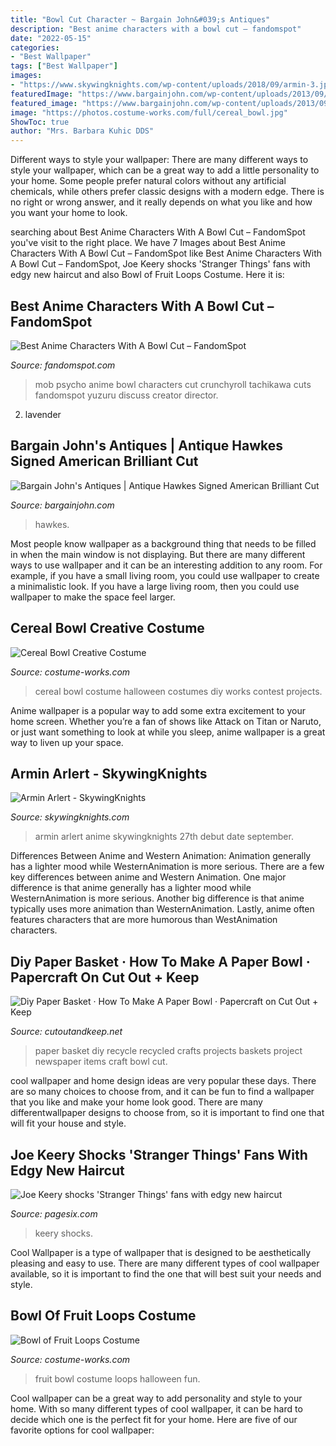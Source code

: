 ```yaml
---
title: "Bowl Cut Character ~ Bargain John&#039;s Antiques"
description: "Best anime characters with a bowl cut – fandomspot"
date: "2022-05-15"
categories:
- "Best Wallpaper"
tags: ["Best Wallpaper"]
images:
- "https://www.skywingknights.com/wp-content/uploads/2018/09/armin-3.jpg"
featuredImage: "https://www.bargainjohn.com/wp-content/uploads/2013/09/G894CBowl.jpg"
featured_image: "https://www.bargainjohn.com/wp-content/uploads/2013/09/G894CBowl.jpg"
image: "https://photos.costume-works.com/full/cereal_bowl.jpg"
ShowToc: true
author: "Mrs. Barbara Kuhic DDS"
---
```



Different ways to style your wallpaper:
There are many different ways to style your wallpaper, which can be a great way to add a little personality to your home. Some people prefer natural colors without any artificial chemicals, while others prefer classic designs with a modern edge. There is no right or wrong answer, and it really depends on what you like and how you want your home to look.

	

		
searching about Best Anime Characters With A Bowl Cut – FandomSpot you've visit to the right place. We have 7 Images about Best Anime Characters With A Bowl Cut – FandomSpot like Best Anime Characters With A Bowl Cut – FandomSpot, Joe Keery shocks &#039;Stranger Things&#039; fans with edgy new haircut and also Bowl of Fruit Loops Costume. Here it is:
		
    
## Best Anime Characters With A Bowl Cut – FandomSpot

<img loading=lazy src="https://static.fandomspot.com/images/08/8121/02-mob-from-mob-psycho-100-bowl-cut.jpg" onerror="this.onerror=null;this.src='https://tse3.mm.bing.net/th?id=OIP.iUVJ6MEyTgQr5l_kwI1vlAHaEK&amp;pid=15.1';" alt="Best Anime Characters With A Bowl Cut – FandomSpot">

_Source: fandomspot.com_

>mob psycho anime bowl characters cut crunchyroll tachikawa cuts fandomspot yuzuru discuss creator director. 

	

2. lavender 

    
## Bargain John&#039;s Antiques | Antique Hawkes Signed American Brilliant Cut

<img loading=lazy src="https://www.bargainjohn.com/wp-content/uploads/2013/09/G894CBowl.jpg" onerror="this.onerror=null;this.src='https://tse4.mm.bing.net/th?id=OIP.nNgaLfe3BjhTjl2NWMVtSwHaH6&amp;pid=15.1';" alt="Bargain John&#039;s Antiques | Antique Hawkes Signed American Brilliant Cut">

_Source: bargainjohn.com_

>hawkes. 

	

Most people know wallpaper as a background thing that needs to be filled in when the main window is not displaying. But there are many different ways to use wallpaper and it can be an interesting addition to any room. For example, if you have a small living room, you could use wallpaper to create a minimalistic look. If you have a large living room, then you could use wallpaper to make the space feel larger.

    
## Cereal Bowl Creative Costume

<img loading=lazy src="https://photos.costume-works.com/full/cereal_bowl.jpg" onerror="this.onerror=null;this.src='https://tse3.mm.bing.net/th?id=OIP.SbwR9l4HuRP4fGLf_T9QuQHaLI&amp;pid=15.1';" alt="Cereal Bowl Creative Costume">

_Source: costume-works.com_

>cereal bowl costume halloween costumes diy works contest projects. 

	

Anime wallpaper is a popular way to add some extra excitement to your home screen. Whether you’re a fan of shows like Attack on Titan or Naruto, or just want something to look at while you sleep, anime wallpaper is a great way to liven up your space.

    
## Armin Arlert - SkywingKnights

<img loading=lazy src="https://www.skywingknights.com/wp-content/uploads/2018/09/armin-3.jpg" onerror="this.onerror=null;this.src='https://tse3.mm.bing.net/th?id=OIP.7XJZ3DXINcTRwGwh4taxvgHaHI&amp;pid=15.1';" alt="Armin Arlert - SkywingKnights">

_Source: skywingknights.com_

>armin arlert anime skywingknights 27th debut date september. 

	

Differences Between Anime and Western Animation: Animation generally has a lighter mood while WesternAnimation is more serious.
There are a few key differences between anime and Western Animation. One major difference is that anime generally has a lighter mood while WesternAnimation is more serious. Another big difference is that anime typically uses more animation than WesternAnimation. Lastly, anime often features characters that are more humorous than WestAnimation characters.

    
## Diy Paper Basket · How To Make A Paper Bowl · Papercraft On Cut Out + Keep

<img loading=lazy src="http://images.coplusk.net/project_images/185948/image/full_107984_2F2015-03-15-102607-20140503_171223.jpg" onerror="this.onerror=null;this.src='https://tse1.mm.bing.net/th?id=OIP.lIwxHFyDxeyHe-Ub9WiX0AHaFt&amp;pid=15.1';" alt="Diy Paper Basket · How To Make A Paper Bowl · Papercraft on Cut Out + Keep">

_Source: cutoutandkeep.net_

>paper basket diy recycle recycled crafts projects baskets project newspaper items craft bowl cut. 

	

cool wallpaper and home design ideas are very popular these days. There are so many choices to choose from, and it can be fun to find a wallpaper that you like and make your home look good. There are many differentwallpaper designs to choose from, so it is important to find one that will fit your house and style.

    
## Joe Keery Shocks &#039;Stranger Things&#039; Fans With Edgy New Haircut

<img loading=lazy src="https://pagesix.com/wp-content/uploads/sites/3/2019/09/joe-keery-new-haircut.jpg?quality=90&amp;strip=all&amp;w=1300" onerror="this.onerror=null;this.src='https://tse1.mm.bing.net/th?id=OIP.aGOJlVh1iHeNuN3RE6faZwHaE8&amp;pid=15.1';" alt="Joe Keery shocks &#039;Stranger Things&#039; fans with edgy new haircut">

_Source: pagesix.com_

>keery shocks. 

	

Cool Wallpaper is a type of wallpaper that is designed to be aesthetically pleasing and easy to use. There are many different types of cool wallpaper available, so it is important to find the one that will best suit your needs and style.

    
## Bowl Of Fruit Loops Costume

<img loading=lazy src="https://photos.costume-works.com/full/bowl_of_fruit_loops2.jpg" onerror="this.onerror=null;this.src='https://tse1.mm.bing.net/th?id=OIP.27Dj3I5txYCWckwQXczCRQHaLN&amp;pid=15.1';" alt="Bowl of Fruit Loops Costume">

_Source: costume-works.com_

>fruit bowl costume loops halloween fun. 

	

Cool wallpaper can be a great way to add personality and style to your home. With so many different types of cool wallpaper, it can be hard to decide which one is the perfect fit for your home. Here are five of our favorite options for cool wallpaper: 

